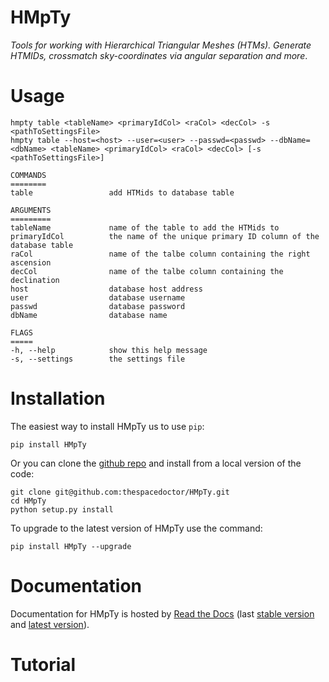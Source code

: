 HMpTy
=====

*Tools for working with Hierarchical Triangular Meshes (HTMs). Generate HTMIDs, crossmatch sky-coordinates via angular separation and more*.

Usage
=====

``` sourceCode
hmpty table <tableName> <primaryIdCol> <raCol> <decCol> -s <pathToSettingsFile>
hmpty table --host=<host> --user=<user> --passwd=<passwd> --dbName=<dbName> <tableName> <primaryIdCol> <raCol> <decCol> [-s <pathToSettingsFile>]

COMMANDS
========
table                 add HTMids to database table

ARGUMENTS
=========
tableName             name of the table to add the HTMids to
primaryIdCol          the name of the unique primary ID column of the database table
raCol                 name of the talbe column containing the right ascension
decCol                name of the talbe column containing the declination
host                  database host address
user                  database username
passwd                database password
dbName                database name

FLAGS
=====
-h, --help            show this help message
-s, --settings        the settings file
```

Installation
============

The easiest way to install HMpTy us to use `pip`:

``` sourceCode
pip install HMpTy
```

Or you can clone the [github repo](https://github.com/thespacedoctor/HMpTy) and install from a local version of the code:

``` sourceCode
git clone git@github.com:thespacedoctor/HMpTy.git
cd HMpTy
python setup.py install
```

To upgrade to the latest version of HMpTy use the command:

``` sourceCode
pip install HMpTy --upgrade
```

Documentation
=============

Documentation for HMpTy is hosted by [Read the Docs](http://HMpTy.readthedocs.org/en/stable/) (last [stable version](http://HMpTy.readthedocs.org/en/stable/) and [latest version](http://HMpTy.readthedocs.org/en/latest/)).

Tutorial
========
